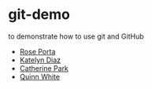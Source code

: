 # git-demo
to demonstrate how to use git and GitHub

- [Rose Porta](https://github.com/rporta23)
- [Katelyn Diaz](github.com/katelyndiaz)
- [Catherine Park](https://github.com/CJParkNW)
- [Quinn White](https://github.com/q-w-a)
